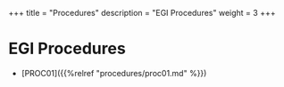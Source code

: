 +++
title = "Procedures"
description = "EGI Procedures"
weight = 3
+++

# EGI Procedures

* [PROC01]({{%relref "procedures/proc01.md" %}})
